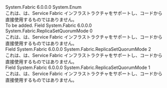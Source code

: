 <Type Name="ReplicaSetQuorumMode" FullName="System.Fabric.ReplicaSetQuorumMode">
  <TypeSignature Language="C#" Value="public enum ReplicaSetQuorumMode" />
  <TypeSignature Language="ILAsm" Value=".class public auto ansi sealed ReplicaSetQuorumMode extends System.Enum" />
  <TypeSignature Language="DocId" Value="T:System.Fabric.ReplicaSetQuorumMode" />
  <TypeSignature Language="VB.NET" Value="Public Enum ReplicaSetQuorumMode" />
  <TypeSignature Language="F#" Value="type ReplicaSetQuorumMode = " />
  <AssemblyInfo>
    <AssemblyName>System.Fabric</AssemblyName>
    <AssemblyVersion>6.0.0.0</AssemblyVersion>
  </AssemblyInfo>
  <Base>
    <BaseTypeName>System.Enum</BaseTypeName>
  </Base>
  <Docs>
    <summary>これは、は、Service Fabric インフラストラクチャをサポートし、コードから直接使用するものではありません。</summary>
    <remarks>To be added.</remarks>
  </Docs>
  <Members>
    <Member MemberName="Invalid">
      <MemberSignature Language="C#" Value="Invalid" />
      <MemberSignature Language="ILAsm" Value=".field public static literal valuetype System.Fabric.ReplicaSetQuorumMode Invalid = int32(0)" />
      <MemberSignature Language="DocId" Value="F:System.Fabric.ReplicaSetQuorumMode.Invalid" />
      <MemberSignature Language="VB.NET" Value="Invalid" />
      <MemberSignature Language="F#" Value="Invalid = 0" Usage="System.Fabric.ReplicaSetQuorumMode.Invalid" />
      <MemberType>Field</MemberType>
      <AssemblyInfo>
        <AssemblyName>System.Fabric</AssemblyName>
        <AssemblyVersion>6.0.0.0</AssemblyVersion>
      </AssemblyInfo>
      <ReturnValue>
        <ReturnType>System.Fabric.ReplicaSetQuorumMode</ReturnType>
      </ReturnValue>
      <MemberValue>0</MemberValue>
      <Docs>
        <summary>これは、は、Service Fabric インフラストラクチャをサポートし、コードから直接使用するものではありません。</summary>
      </Docs>
    </Member>
    <Member MemberName="QuorumAll">
      <MemberSignature Language="C#" Value="QuorumAll" />
      <MemberSignature Language="ILAsm" Value=".field public static literal valuetype System.Fabric.ReplicaSetQuorumMode QuorumAll = int32(2)" />
      <MemberSignature Language="DocId" Value="F:System.Fabric.ReplicaSetQuorumMode.QuorumAll" />
      <MemberSignature Language="VB.NET" Value="QuorumAll" />
      <MemberSignature Language="F#" Value="QuorumAll = 2" Usage="System.Fabric.ReplicaSetQuorumMode.QuorumAll" />
      <MemberType>Field</MemberType>
      <AssemblyInfo>
        <AssemblyName>System.Fabric</AssemblyName>
        <AssemblyVersion>6.0.0.0</AssemblyVersion>
      </AssemblyInfo>
      <ReturnValue>
        <ReturnType>System.Fabric.ReplicaSetQuorumMode</ReturnType>
      </ReturnValue>
      <MemberValue>2</MemberValue>
      <Docs>
        <summary>これは、は、Service Fabric インフラストラクチャをサポートし、コードから直接使用するものではありません。</summary>
      </Docs>
    </Member>
    <Member MemberName="WriteQuorum">
      <MemberSignature Language="C#" Value="WriteQuorum" />
      <MemberSignature Language="ILAsm" Value=".field public static literal valuetype System.Fabric.ReplicaSetQuorumMode WriteQuorum = int32(1)" />
      <MemberSignature Language="DocId" Value="F:System.Fabric.ReplicaSetQuorumMode.WriteQuorum" />
      <MemberSignature Language="VB.NET" Value="WriteQuorum" />
      <MemberSignature Language="F#" Value="WriteQuorum = 1" Usage="System.Fabric.ReplicaSetQuorumMode.WriteQuorum" />
      <MemberType>Field</MemberType>
      <AssemblyInfo>
        <AssemblyName>System.Fabric</AssemblyName>
        <AssemblyVersion>6.0.0.0</AssemblyVersion>
      </AssemblyInfo>
      <ReturnValue>
        <ReturnType>System.Fabric.ReplicaSetQuorumMode</ReturnType>
      </ReturnValue>
      <MemberValue>1</MemberValue>
      <Docs>
        <summary>これは、は、Service Fabric インフラストラクチャをサポートし、コードから直接使用するものではありません。</summary>
      </Docs>
    </Member>
  </Members>
</Type>